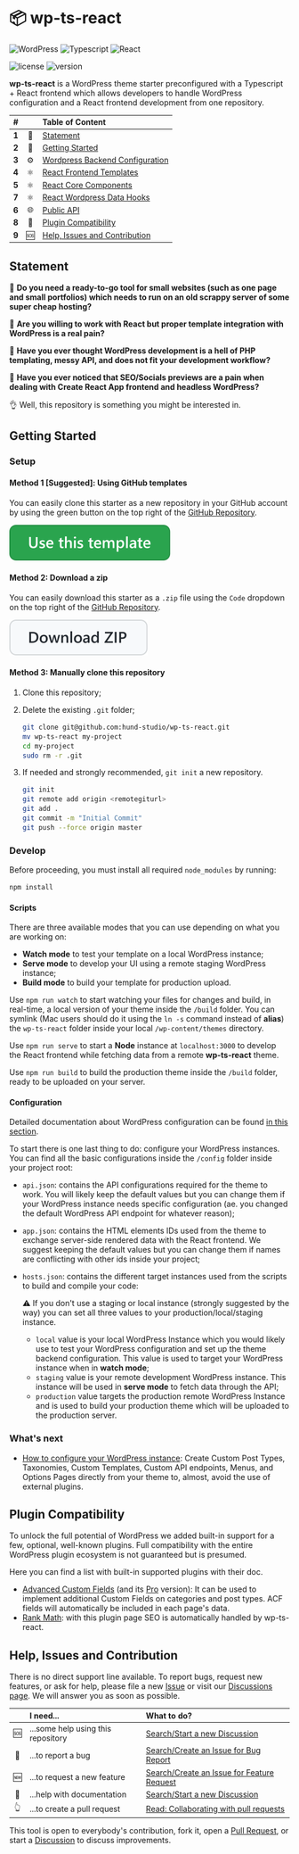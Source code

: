 # 📦 wp-ts-react

![WordPress](https://img.shields.io/static/v1?logo=wordpress&logoColor=white&label=+&message=Wordpress+Theme&color=003c56)
![Typescript](https://img.shields.io/static/v1?logo=typescript&logoColor=white&label=+&message=Typescript&color=3178c6)
![React](https://img.shields.io/static/v1?logo=react&logoColor=black&label=+&message=React&color=61dafb)

![license](https://img.shields.io/github/license/hund-studio/wp-ts-react)
![version](https://img.shields.io/github/package-json/v/hund-studio/wp-ts-react)

**wp-ts-react** is a WordPress theme starter preconfigured with a Typescript + React frontend which allows developers to handle WordPress configuration and a React frontend development from one repository.

|   #   |     | Table of Content                                                |
| :---: | :-: | :-------------------------------------------------------------- |
| **1** | 📣  | [Statement](#statement)                                         |
| **2** | 👟  | [Getting Started](#getting-started)                             |
| **3** | ⚙️  | [Wordpress Backend Configuration](./WORDPRESS_CONFIGURATION.md) |
| **4** | ⚛️  | [React Frontend Templates](./USE_TEMPLATES.md)                  |
| **5** | ⚛️  | [React Core Components](./CORE_COMPONENTS.md)                   |
| **7** | ⚛️  | [React Wordpress Data Hooks](./CORE_HOOKS.md)                   |
| **6** | 🌐  | [Public API](./PUBLIC_API.md)                                   |
| **8** | 🔌  | [Plugin Compatibility](#plugin-compatibility)                   |
| **9** | 🆘  | [Help, Issues and Contribution](#help-issues-and-contribution)  |

## Statement

🔪 **Do you need a ready-to-go tool for small websites (such as one page and small portfolios) which needs to run on an old scrappy server of some super cheap hosting?**

🔪 **Are you willing to work with React but proper template integration with WordPress is a real pain?**

🔪 **Have you ever thought WordPress development is a hell of PHP templating, messy API, and does not fit your development workflow?**

🔪 **Have you ever noticed that SEO/Socials previews are a pain when dealing with Create React App frontend and headless WordPress?**

👌 Well, this repository is something you might be interested in.

## Getting Started

### Setup

#### Method 1 [Suggested]: Using GitHub templates

You can easily clone this starter as a new repository in your GitHub account by using the green button on the top right of the [GitHub Repository](https://github.com/hund-studio/wp-ts-react).

[![clone-button](./assets/clone-button.svg)](https://github.com/hund-studio/wp-ts-react/generate)

#### Method 2: Download a zip

You can easily download this starter as a `.zip` file using the `Code` dropdown on the top right of the [GitHub Repository](https://github.com/hund-studio/wp-ts-react).

[![download-button](./assets/download-button.svg)](https://github.com/hund-studio/wp-ts-react/archive/refs/heads/main.zip)

#### Method 3: Manually clone this repository

1. Clone this repository;
2. Delete the existing `.git` folder;

   ```bash
   git clone git@github.com:hund-studio/wp-ts-react.git
   mv wp-ts-react my-project
   cd my-project
   sudo rm -r .git
   ```

3. If needed and strongly recommended, `git init` a new repository.

   ```bash
   git init
   git remote add origin <remotegiturl>
   git add .
   git commit -m "Initial Commit"
   git push --force origin master
   ```

### Develop

Before proceeding, you must install all required `node_modules` by running:

```bash
npm install
```

#### Scripts

There are three available modes that you can use depending on what you are working on:

- **Watch mode** to test your template on a local WordPress instance;
- **Serve mode** to develop your UI using a remote staging WordPress instance;
- **Build mode** to build your template for production upload.

Use `npm run watch` to start watching your files for changes and build, in real-time, a local version of your theme inside the `/build` folder. You can symlink (Mac users should do it using the `ln -s` command instead of **alias**) the `wp-ts-react` folder inside your local `/wp-content/themes` directory.

Use `npm run serve` to start a **Node** instance at `localhost:3000` to develop the React frontend while fetching data from a remote **wp-ts-react** theme.

Use `npm run build` to build the production theme inside the `/build` folder, ready to be uploaded on your server.

#### Configuration

Detailed documentation about WordPress configuration can be found [in this section](./WORDPRESS_CONFIGURATION.md).

To start there is one last thing to do: configure your WordPress instances. You can find all the basic configurations inside the `/config` folder inside your project root:

- `api.json`: contains the API configurations required for the theme to work. You will likely keep the default values but you can change them if your WordPress instance needs specific configuration (ae. you changed the default WordPress API endpoint for whatever reason);
- `app.json`: contains the HTML elements IDs used from the theme to exchange server-side rendered data with the React frontend. We suggest keeping the default values but you can change them if names are conflicting with other ids inside your project;
- `hosts.json`: contains the different target instances used from the scripts to build and compile your code:

  ⚠️ If you don't use a staging or local instance (strongly suggested by the way) you can set all three values to your production/local/staging instance.

  - `local` value is your local WordPress Instance which you would likely use to test your WordPress configuration and set up the theme backend configuration. This value is used to target your WordPress instance when in **watch mode**;
  - `staging` value is your remote development WordPress instance. This instance will be used in **serve mode** to fetch data through the API;
  - `production` value targets the production remote WordPress Instance and is used to build your production theme which will be uploaded to the production server.

### What's next

- [How to configure your WordPress instance](./WORDPRESS_CONFIGURATION.md): Create Custom Post Types, Taxonomies, Custom Templates, Custom API endpoints, Menus, and Options Pages directly from your theme to, almost, avoid the use of external plugins.

## Plugin Compatibility

To unlock the full potential of WordPress we added built-in support for a few, optional, well-known plugins. Full compatibility with the entire WordPress plugin ecosystem is not guaranteed but is presumed.

Here you can find a list with built-in supported plugins with their doc.

- [Advanced Custom Fields](https://www.advancedcustomfields.com/) (and its [Pro](https://www.advancedcustomfields.com/pro/) version): It can be used to implement additional Custom Fields on categories and post types. ACF fields will automatically be included in each page's data.
- [Rank Math](https://rankmath.com/): with this plugin page SEO is automatically handled by wp-ts-react.

## Help, Issues and Contribution

There is no direct support line available.
To report bugs, request new features, or ask for help, please file a new [Issue](https://github.com/hund-studio/support/issues) or visit our [Discussions page](https://github.com/hund-studio/support/discussions).
We will answer you as soon as possible.

|     | I need...                          | What to do?                                                                                                         |
| :-: | :--------------------------------- | :------------------------------------------------------------------------------------------------------------------ |
| 🆘  | ...some help using this repository | [Search/Start a new Discussion](https://github.com/hund-studio/support/discussions/categories/q-a)                  |
| 👾  | ...to report a bug                 | [Search/Create an Issue for Bug Report](https://github.com/hund-studio/support/issues/new/choose)                   |
| 🆕  | ...to request a new feature        | [Search/Create an Issue for Feature Request](https://github.com/hund-studio/support/issues/new/choose)              |
| 📄  | ...help with documentation         | [Search/Start a new Discussion](https://github.com/hund-studio/support/discussions/categories/q-a)                  |
| 👆  | ...to create a pull request        | [Read: Collaborating with pull requests](https://docs.github.com/en/pull-requests/collaborating-with-pull-requests) |

This tool is open to everybody's contribution, fork it, open a [Pull Request](https://github.com/hund-studio/wp-ts-react/pulls), or start a [Discussion](https://github.com/hund-studio/support/discussions/categories/ideas) to discuss improvements.
